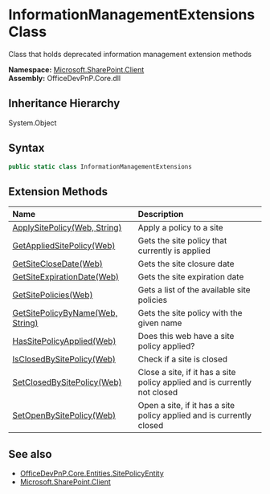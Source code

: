 # InformationManagementExtensions Class
 Class that holds deprecated information management extension methods   

**Namespace:** [Microsoft.SharePoint.Client](Microsoft.SharePoint.Client.md)  
**Assembly:** OfficeDevPnP.Core.dll  
## Inheritance Hierarchy
System.Object  
## Syntax
```C#
public static class InformationManagementExtensions
```
## Extension Methods
|**Name**|**Description**|
|:-----|:-----|
| [ApplySitePolicy(Web, String)](Microsoft.SharePoint.Client.InformationManagementExtensions.d9689755.md) | Apply a policy to a site
| [GetAppliedSitePolicy(Web)](Microsoft.SharePoint.Client.InformationManagementExtensions.d0d5e199.md) | Gets the site policy that currently is applied
| [GetSiteCloseDate(Web)](Microsoft.SharePoint.Client.InformationManagementExtensions.74d2d36f.md) | Gets the site closure date
| [GetSiteExpirationDate(Web)](Microsoft.SharePoint.Client.InformationManagementExtensions.3d89387f.md) | Gets the site expiration date
| [GetSitePolicies(Web)](Microsoft.SharePoint.Client.InformationManagementExtensions.92672537.md) | Gets a list of the available site policies
| [GetSitePolicyByName(Web, String)](Microsoft.SharePoint.Client.InformationManagementExtensions.67b35f97.md) | Gets the site policy with the given name
| [HasSitePolicyApplied(Web)](Microsoft.SharePoint.Client.InformationManagementExtensions.2f909725.md) | Does this web have a site policy applied?
| [IsClosedBySitePolicy(Web)](Microsoft.SharePoint.Client.InformationManagementExtensions.4e30e694.md) | Check if a site is closed
| [SetClosedBySitePolicy(Web)](Microsoft.SharePoint.Client.InformationManagementExtensions.54b583bd.md) | Close a site, if it has a site policy applied and is currently not closed
| [SetOpenBySitePolicy(Web)](Microsoft.SharePoint.Client.InformationManagementExtensions.5c8597df.md) | Open a site, if it has a site policy applied and is currently closed
## See also
- [OfficeDevPnP.Core.Entities.SitePolicyEntity](OfficeDevPnP.Core.Entities.SitePolicyEntity.md)
- [Microsoft.SharePoint.Client](Microsoft.SharePoint.Client.md)

